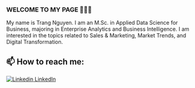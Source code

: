 ### WELCOME TO MY PAGE 👋👋👋
My name is Trang Nguyen. I am an M.Sc. in Applied Data Science for Business, majoring in Enterprise Analytics and Business Intelligence. I am interested in the topics related to Sales & Marketing, Market Trends, and Digital Transformation.
## 📫 How to reach me: 

[![Linkedin](https://i.stack.imgur.com/gVE0j.png) LinkedIn](https://www.linkedin.com/in/trang-nguyen-88a710b9/)
